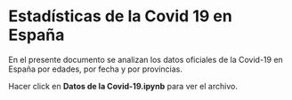 # Estadísticas de la Covid 19 en España
En el presente documento se analizan los datos oficiales de la Covid-19 en España por edades, por fecha y por provincias.

Hacer click en **Datos de la Covid-19.ipynb** para ver el archivo.
